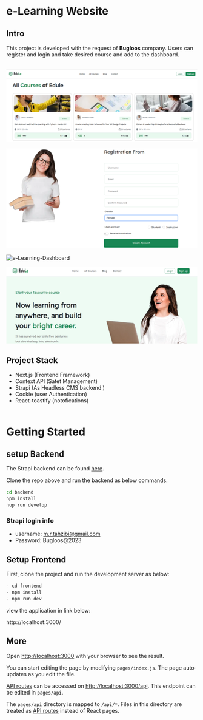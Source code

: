 # e-Learning Website

## Intro

This project is developed with the request of **Bugloos** company. Users can register and login and take desired course and add to the dashboard.
\
&nbsp;

![e-Learning-hero](/public/screenshots/all_courses.png)

![e-Learning-sign-up](/public/screenshots/sign_up.png)

![e-Learning-Dashboard](/public/screenshots/dashboard)

![e-Learning-main_page](/public/screenshots/main_page.png)

## Project Stack

- Next.js (Frontend Framework)
- Context API (Satet Management)
- Strapi (As Headless CMS backend )
- Cookie (user Authentication)
- React-toastify (notofications)
  \
  &nbsp;

# Getting Started

## setup Backend

The Strapi backend can be found [here](https://github.com/mtahzibii/e-learning-backend).

Clone the repo above and run the backend as below commands.

```bash
cd backend
npm install
nup run develop
```

### Strapi login info

- username: m.r.tahzibi@gmail.com
- Password: Bugloos@2023

## Setup Frontend

First, clone the project and run the development server as below:

```bash
- cd frontend
- npm install
- npm run dev
```

view the application in link below:

http://localhost:3000/

## More

Open [http://localhost:3000](http://localhost:3000) with your browser to see the result.

You can start editing the page by modifying `pages/index.js`. The page auto-updates as you edit the file.

[API routes](https://nextjs.org/docs/api-routes/introduction) can be accessed on [http://localhost:3000/api](http://localhost:3000/api/hello). This endpoint can be edited in `pages/api`.

The `pages/api` directory is mapped to `/api/*`. Files in this directory are treated as [API routes](https://nextjs.org/docs/api-routes/introduction) instead of React pages.
